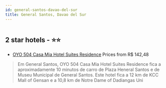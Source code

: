 ```yaml
---
id: general-santos-davao-del-sur
title: General Santos, Davao del Sur
---
```


<center><img src="https://i.travelapi.com/hotels/45000000/44820000/44817400/44817398/ef6beefb_z.jpg" alt="" /></center>


##  2 star hotels - ⭐️⭐️

-    [OYO 504 Casa Mia Hotel Suites Residence](https://www.hurb.com/br/aud/https://www.hurb.com/br/hotels/general-santos/oyo-504-casa-mia-hotel-suites-residence-HT-XSQV?cmp=18055) Prices from R$ 142,48
   > Em General Santos, OYO 504 Casa Mia Hotel Suites Residence fica a aproximadamente 10 minutos de carro de Plaza Heneral Santos e de Museu Municipal de General Santos.  Este hotel fica a 12 km de KCC Mall of Gensan e a 10,8 km de Notre Dame of Dadiangas Uni
